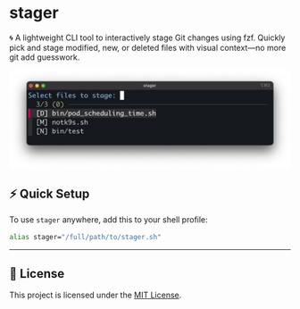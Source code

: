 # stager
🌀 A lightweight CLI tool to interactively stage Git changes using fzf. Quickly pick and stage modified, new, or deleted files with visual context—no more git add guesswork.

![demo.png](./demo.png)

## ⚡ Quick Setup

To use `stager` anywhere, add this to your shell profile:
```bash
alias stager="/full/path/to/stager.sh"
````

---

## 📄 License

This project is licensed under the [MIT License](LICENSE).